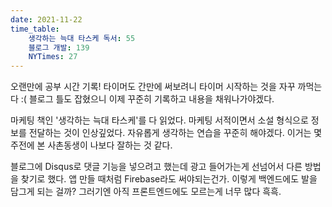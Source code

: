 ```yaml
---
date: 2021-11-22
time_table: 
    생각하는 늑대 타스케 독서: 55
    블로그 개발: 139
    NYTimes: 27
---
```


오랜만에 공부 시간 기록! 타이머도 간만에 써보려니 타이머 시작하는 것을 자꾸 까먹는다 :( 블로그 틀도 잡혔으니 이제 꾸준히 기록하고 내용을 채워나가야겠다. 

마케팅 책인 '생각하는 늑대 타스케'를 다 읽었다. 마케팅 서적이면서 소설 형식으로 정보를 전달하는 것이 인상깊었다. 자유롭게 생각하는 연습을 꾸준히 해야겠다. 이거는 몇 주전에 본 사촌동생이 나보다 잘하는 것 같다. 

블로그에 Disqus로 댓글 기능을 넣으려고 했는데 광고 들어가는게 선넘어서 다른 방법을 찾기로 했다. 앱 만들 때처럼 Firebase라도 써야되는건가. 이렇게 백엔드에도 발을 담그게 되는 걸까? 그러기엔 아직 프론트엔드에도 모르는게 너무 많다 흑흑.